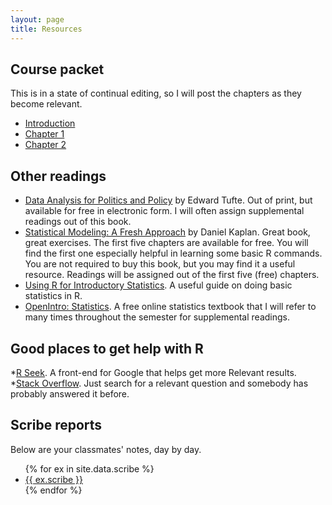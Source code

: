 ```yaml
---
layout: page
title: Resources
---
```


Course packet
-------------

This is in a state of continual editing, so I will post the
  chapters as they become relevant. 

* [Introduction](/files/files/00-FrontMatter-Intro.pdf)  
* [Chapter 1](/files/01-ExplanationsAndEvidence.pdf)
* [Chapter 2](/files/02-ExploringMultivariateData.pdf)


Other readings
--------------

* [Data Analysis for Politics and Policy](files/DAPP.pdf) by Edward Tufte.  Out of print, but available for free in electronic form. I will often assign supplemental readings out of this book.  
* [Statistical Modeling: A Fresh Approach](http://www.mosaic-web.org/go/StatisticalModeling/Chapters/) by Daniel Kaplan.  Great book, great exercises.  The first five chapters are available for free.  You will find the first one especially helpful in learning some basic R commands.  You are not required to buy this book, but you may find it a useful resource. Readings will be assigned out of the first five (free) chapters.
* [Using R for Introductory Statistics](http://cran.r-project.org/doc/contrib/Verzani-SimpleR.pdf).  A useful guide on doing basic statistics in R.
* [OpenIntro: Statistics](https://www.openintro.org/stat/textbook.php).  A free online statistics textbook that I will refer to many times throughout the semester for supplemental readings.


Good places to get help with R
------------------------------
*[R Seek](http://rseek.org).  A front-end for Google that helps get more Relevant results.
*[Stack Overflow](http://stackoverflow.com). Just search for a relevant question and somebody has probably answered it before.


Scribe reports
--------------
Below are your classmates' notes, day by day.

<ul>
{% for ex in site.data.scribe %}
  <li>
    <a href="/files/scribe/{{ ex.scribe }}">
      {{ ex.scribe }}
    </a>
  </li>
{% endfor %}
</ul>
